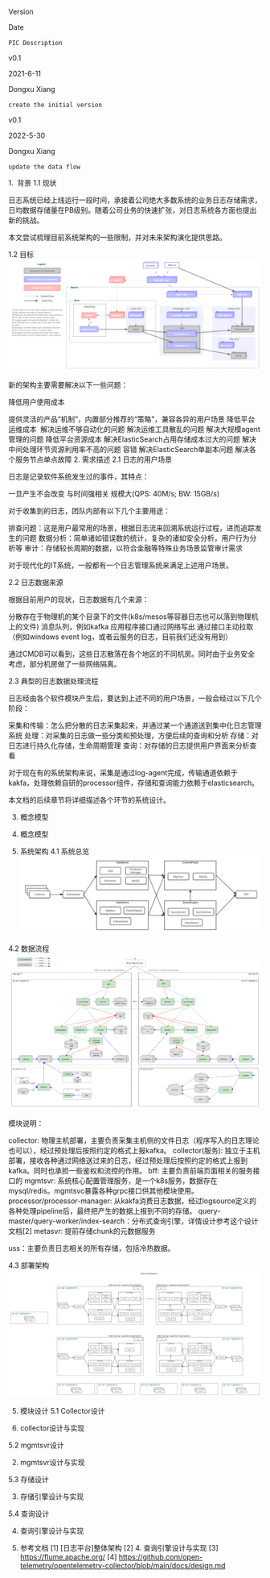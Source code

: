 Version	

Date

	PIC	Description
v0.1	

2021-6-11 

	

Dongxu Xiang

	create the initial version
v0.1	

2022-5-30 

	

Dongxu Xiang 

	update the data flow
1.  背景
1.1 现状

日志系统已经上线运行一段时间，承接着公司绝大多数系统的业务日志存储需求，日均数据存储量在PB级别。随着公司业务的快速扩张，对日志系统各方面也提出新的挑战。

本文尝试梳理目前系统架构的一些限制，并对未来架构演化提供思路。

1.2 目标
![pasted-image](images/Carbon_/20220919145004.png)

新的架构主要需要解决以下一些问题：

降低用户使用成本

提供灵活的产品“机制”，内置部分推荐的“策略”，兼容各异的用户场景
降低平台运维成本 
解决运维不够自动化的问题
解决运维工具散乱的问题
解决大规模agent管理的问题
降低平台资源成本
解决ElasticSearch占用存储成本过大的问题
解决中间处理环节资源利用率不高的问题
容错
解决ElasticSearch单副本问题
解决各个服务节点单点故障
2. 需求描述
2.1 日志的用户场景

日志是记录软件系统发生过的事件，其特点：

一旦产生不会改变
与时间强相关
规模大(QPS: 40M/s; BW: 15GB/s)

对于收集到的日志，团队内部有以下几个主要用途：

排查问题：这是用户最常用的场景，根据日志流来回溯系统运行过程，进而追踪发生的问题
数据分析：简单诸如错误数的统计，复杂的诸如安全分析，用户行为分析等
审计：存储较长周期的数据，以符合金融等特殊业务场景监管审计需求

对于现代化的IT系统，一般都有一个日志管理系统来满足上述用户场景。

2.2 日志数据来源

根据目前用户的现状，日志数据有几个来源：

分散存在于物理机的某个目录下的文件(k8s/mesos等容器日志也可以落到物理机上的文件)
消息队列，例如kafka
应用程序接口通过网络写出
通过接口主动拉取（例如windows event log，或者云服务的日志，目前我们还没有用到）

通过CMDB可以看到，这些日志散落在各个地区的不同机房。同时由于业务安全考虑，部分机房做了一些网络隔离。

2.3 典型的日志数据处理流程

日志经由各个软件模块产生后，要达到上述不同的用户场景，一般会经过以下几个阶段：

采集和传输：怎么把分散的日志采集起来，并通过某一个通道送到集中化日志管理系统
处理：对采集的日志做一些分类和预处理，方便后续的查询和分析
存储：对日志进行持久化存储，生命周期管理
查询：对存储的日志提供用户界面来分析查看

对于现在有的系统架构来说，采集是通过log-agent完成，传输通道依赖于kakfa，处理依赖自研的processor组件，存储和查询能力依赖于elasticsearch。

本文档的后续章节将详细描述各个环节的系统设计。

3. 概念模型

0. 概念模型

4. 系统架构
4.1 系统总览
![pasted-image](images/Carbon_/20220919145023.png)

4.2 数据流程
![pasted-image](images/Carbon_/20220919145032.png)

模块说明：

collector: 物理主机部署，主要负责采集主机侧的文件日志（程序写入的日志理论也可以），经过预处理后按照约定的格式上报kafka。
collector(服务): 独立于主机部署，接收各种通过网络送过来的日志，经过预处理后按照约定的格式上报到kafka。同时也承担一些鉴权和流控的作用。
bff: 主要负责前端页面相关的服务接口的
mgmtsvr: 系统核心配置管理服务，是一个k8s服务，数据存在mysql/redis。mgmtsvc暴露各种grpc接口供其他模块使用。
processor/processor-manager: 从kakfa消费日志数据，经过logsource定义的各种处理pipeline后，最终把产生的数据上报到不同的存储。
query-master/query-worker/index-search：分布式查询引擎，详情设计参考这个设计文档[2]
metasvr: 提前存储chunk的元数据服务

uss：主要负责日志相关的所有存储，包括冷热数据。

4.3 部署架构
![pasted-image](images/Carbon_/20220919145046.png)

5. 模块设计
5.1 Collector设计

1. collector设计与实现

5.2 mgmtsvr设计

2. mgmtsvr设计与实现

5.3 存储设计

3. 存储引擎设计与实现

5.4 查询设计

4. 查询引擎设计与实现

6. 参考文档
[1] [日志平台]整体架构
[2] 4. 查询引擎设计与实现
[3] https://flume.apache.org/
[4] https://github.com/open-telemetry/opentelemetry-collector/blob/main/docs/design.md


